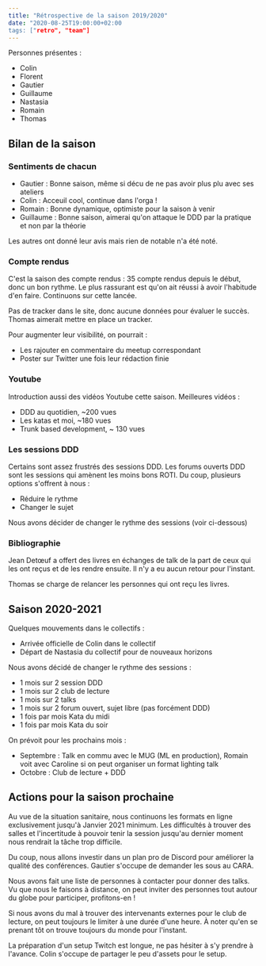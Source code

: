 ```yaml
---
title: "Rétrospective de la saison 2019/2020"
date: "2020-08-25T19:00:00+02:00
tags: ["retro", "team"]
---
```


Personnes présentes :

- Colin
- Florent
- Gautier
- Guillaume
- Nastasia
- Romain
- Thomas

## Bilan de la saison

### Sentiments de chacun

- Gautier : Bonne saison, même si décu de ne pas avoir plus plu avec ses ateliers
- Colin : Acceuil cool, continue dans l'orga !
- Romain : Bonne dynamique, optimiste pour la saison à venir
- Guillaume : Bonne saison, aimerai qu'on attaque le DDD par la pratique et non par la théorie

Les autres ont donné leur avis mais rien de notable n'a été noté.

### Compte rendus

C'est la saison des compte rendus : 35 compte rendus depuis le début, donc un bon rythme. Le plus rassurant est qu'on ait réussi à avoir l'habitude d'en faire. Continuons sur cette lancée.

Pas de tracker dans le site, donc aucune données pour évaluer le succès. Thomas aimerait mettre en place un tracker.

Pour augmenter leur visibilité, on pourrait :

- Les rajouter en commentaire du meetup correspondant
- Poster sur Twitter une fois leur rédaction finie

### Youtube

Introduction aussi des vidéos Youtube cette saison. Meilleures vidéos :

- DDD au quotidien, ~200 vues
- Les katas et moi, ~180 vues
- Trunk based development, ~ 130 vues

### Les sessions DDD

Certains sont assez frustrés des sessions DDD. Les forums ouverts DDD sont les sessions qui amènent les moins bons ROTI. Du coup, plusieurs options s'offrent à nous :

- Réduire le rythme
- Changer le sujet

Nous avons décider de changer le rythme des sessions (voir ci-dessous)

### Bibliographie

Jean Detœuf a offert des livres en échanges de talk de la part de ceux qui les ont reçus et de les rendre ensuite. Il n'y a eu aucun retour pour l'instant.

Thomas se charge de relancer les personnes qui ont reçu les livres.

## Saison 2020-2021

Quelques mouvements dans le collectifs :

- Arrivée officielle de Colin dans le collectif
- Départ de Nastasia du collectif pour de nouveaux horizons

Nous avons décidé de changer le rythme des sessions :

- 1 mois sur 2 session DDD
- 1 mois sur 2 club de lecture
- 1 mois sur 2 talks
- 1 mois sur 2 forum ouvert, sujet libre (pas forcément DDD)
- 1 fois par mois Kata du midi
- 1 fois par mois Kata du soir

On prévoit pour les prochains mois :

- Septembre : Talk en commu avec le MUG (ML en production), Romain voit avec Caroline si on peut organiser un format lighting talk
- Octobre : Club de lecture + DDD

## Actions pour la saison prochaine

Au vue de la situation sanitaire, nous continuons les formats en ligne exclusivement jusqu'à Janvier 2021 minimum. Les difficultés à trouver des salles et l'incertitude à pouvoir tenir la session jusqu'au dernier moment nous rendrait la tâche trop difficile.

Du coup, nous allons investir dans un plan pro de Discord pour améliorer la qualité des conférences. Gautier s'occupe de demander les sous au CARA.

Nous avons fait une liste de personnes à contacter pour donner des talks. Vu que nous le faisons à distance, on peut inviter des personnes tout autour du globe pour participer, profitons-en !

Si nous avons du mal à trouver des intervenants externes pour le club de lecture, on peut toujours le limiter à une durée d'une heure. À noter qu'en se prenant tôt on trouve toujours du monde pour l'instant.

La préparation d'un setup Twitch est longue, ne pas hésiter à s'y prendre à l'avance. Colin s'occupe de partager le peu d'assets pour le setup.


